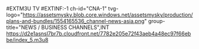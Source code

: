 #EXTM3U TV
#EXTINF:-1 ch-id="CNA-1" tvg-logo="https://assetsmysky.blob.core.windows.net/assetsmysky/production/plans-and-bundles/1554165536_channel-news-asia.png" group-title="NEWS / BUSINESS CHANNELS",INT
https://d2e1asnsl7br7b.cloudfront.net/7782e205e72f43aeb4a48ec97f66ebbe/index_5.m3u8
